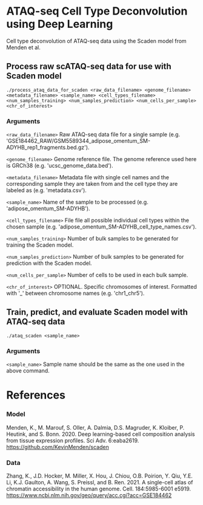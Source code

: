 # ATAQ-seq Cell Type Deconvolution using Deep Learning
Cell type deconvolution of ATAQ-seq data using the Scaden model from Menden et al.

## Process raw scATAQ-seq data for use with Scaden model
`./process_ataq_data_for_scaden <raw_data_filename> <genome_filename> <metadata_filename> <sample_name> <cell_types_filename> <num_samples_training> <num_samples_prediction> <num_cells_per_sample> <chr_of_interest>`

### Arguments
`<raw_data_filename>`
Raw ATAQ-seq data file for a single sample (e.g. 'GSE184462_RAW/GSM5589344_adipose_omentum_SM-ADYHB_rep1_fragments.bed.gz').

`<genome_filename>` 
Genome reference file. The genome reference used here is GRCh38 (e.g. 'ucsc_genome_data.bed').

`<metadata_filename>`
Metadata file with single cell names and the corresponding sample they are taken from and the cell type they are labeled as (e.g. 'metadata.csv').

`<sample_name>` 
Name of the sample to be processed (e.g. 'adipose_omentum_SM-ADYHB').

`<cell_types_filename>` 
File file all possible individual cell types within the chosen sample (e.g. 'adipose_omentum_SM-ADYHB_cell_type_names.csv').

`<num_samples_training>` 
Number of bulk samples to be generated for training the Scaden model.

`<num_samples_prediction>` 
Number of bulk samples to be generated for prediction with the Scaden model.

`<num_cells_per_sample>`
Number of cells to be used in each bulk sample.

`<chr_of_interest>`
OPTIONAL. Specific chromosomes of interest. Formatted with '_' between chromosome names (e.g. 'chr1_chr5').

## Train, predict, and evaluate Scaden model with ATAQ-seq data
`./ataq_scaden <sample_name>`

### Arguments
`<sample_name>`
Sample name should be the same as the one used in the above command.

# References
### Model
Menden, K., M. Marouf, S. Oller, A. Dalmia, D.S. Magruder, K. Kloiber, P. Heutink, and S. Bonn. 2020. Deep learning-based cell composition analysis from tissue expression profiles. Sci Adv. 6:eaba2619. 
https://github.com/KevinMenden/scaden

### Data
Zhang, K., J.D. Hocker, M. Miller, X. Hou, J. Chiou, O.B. Poirion, Y. Qiu, Y.E. Li, K.J. Gaulton, A. Wang, S. Preissl, and B. Ren. 2021. A single-cell atlas of chromatin accessibility in the human genome. Cell. 184:5985-6001 e5919. https://www.ncbi.nlm.nih.gov/geo/query/acc.cgi?acc=GSE184462
